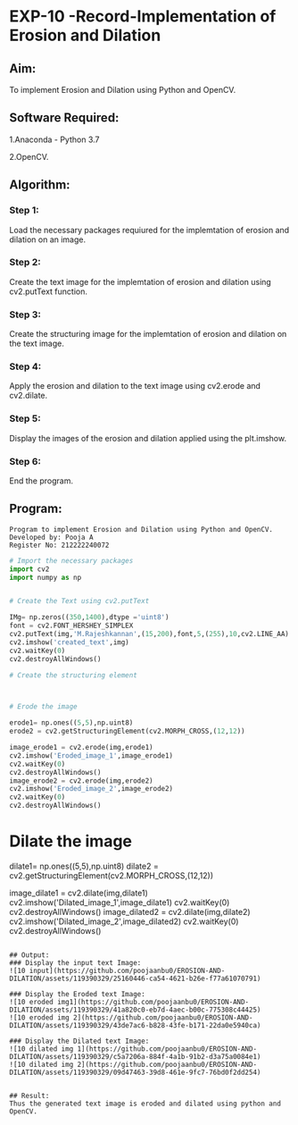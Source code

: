 # EXP-10 -Record-Implementation of Erosion and Dilation
## Aim:
To implement Erosion and Dilation using Python and OpenCV.

## Software Required:
1.Anaconda - Python 3.7

2.OpenCV.

## Algorithm:
### Step 1:
Load the necessary packages requiured for the implemtation of erosion and dilation on an image.

### Step 2:
Create the text image for the implemtation of erosion and dilation using cv2.putText function.

### Step 3:
Create the structuring image for the implemtation of erosion and dilation on the text image.

### Step 4:
Apply the erosion and dilation to the text image using cv2.erode and cv2.dilate.

### Step 5:
Display the images of the erosion and dilation applied using the plt.imshow.

### Step 6:
End the program.

## Program:
```
Program to implement Erosion and Dilation using Python and OpenCV.
Developed by: Pooja A
Register No: 212222240072
```

```python
# Import the necessary packages
import cv2
import numpy as np


# Create the Text using cv2.putText

IMg= np.zeros((350,1400),dtype ='uint8')
font = cv2.FONT_HERSHEY_SIMPLEX
cv2.putText(img,'M.Rajeshkannan',(15,200),font,5,(255),10,cv2.LINE_AA)
cv2.imshow('created_text',img)
cv2.waitKey(0)
cv2.destroyAllWindows()

# Create the structuring element



# Erode the image

erode1= np.ones((5,5),np.uint8)
erode2 = cv2.getStructuringElement(cv2.MORPH_CROSS,(12,12))

image_erode1 = cv2.erode(img,erode1)
cv2.imshow('Eroded_image_1',image_erode1)
cv2.waitKey(0)
cv2.destroyAllWindows()
image_erode2 = cv2.erode(img,erode2)
cv2.imshow('Eroded_image_2',image_erode2)
cv2.waitKey(0)
cv2.destroyAllWindows()

```
# Dilate the image

dilate1= np.ones((5,5),np.uint8)
dilate2 = cv2.getStructuringElement(cv2.MORPH_CROSS,(12,12))

image_dilate1 = cv2.dilate(img,dilate1)
cv2.imshow('Dilated_image_1',image_dilate1)
cv2.waitKey(0)
cv2.destroyAllWindows()
image_dilated2 = cv2.dilate(img,dilate2)
cv2.imshow('Dilated_image_2',image_dilated2)
cv2.waitKey(0)
cv2.destroyAllWindows()
```

## Output:
### Display the input text Image:
![10 input](https://github.com/poojaanbu0/EROSION-AND-DILATION/assets/119390329/25160446-ca54-4621-b26e-f77a61070791)

### Display the Eroded text Image:
![10 eroded img1](https://github.com/poojaanbu0/EROSION-AND-DILATION/assets/119390329/41a820c0-eb7d-4aec-b00c-775308c44425)
![10 eroded img 2](https://github.com/poojaanbu0/EROSION-AND-DILATION/assets/119390329/43de7ac6-b828-43fe-b171-22da0e5940ca)

### Display the Dilated text Image:
![10 dilated img 1](https://github.com/poojaanbu0/EROSION-AND-DILATION/assets/119390329/c5a7206a-884f-4a1b-91b2-d3a75a0084e1)
![10 dilated img 2](https://github.com/poojaanbu0/EROSION-AND-DILATION/assets/119390329/09d47463-39d8-461e-9fc7-76bd0f2dd254)


## Result:
Thus the generated text image is eroded and dilated using python and OpenCV.
